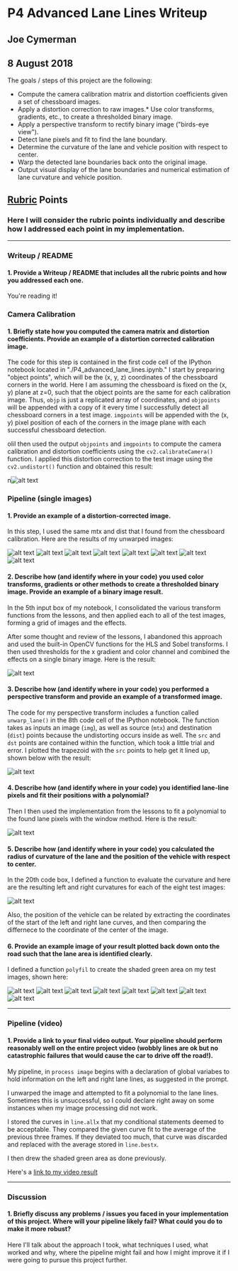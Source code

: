 # P4 Advanced Lane Lines Writeup
## Joe Cymerman
## 8 August 2018
The goals / steps of this project are the following:

* Compute the camera calibration matrix and distortion coefficients given a set of chessboard images.
* Apply a distortion correction to raw images.* Use color transforms, gradients, etc., to create a thresholded binary image.
* Apply a perspective transform to rectify binary image ("birds-eye view").
* Detect lane pixels and fit to find the lane boundary.
* Determine the curvature of the lane and vehicle position with respect to center.
* Warp the detected lane boundaries back onto the original image.
* Output visual display of the lane boundaries and numerical estimation of lane curvature and vehicle position.

[//]: # (Image References)

[image1]: ./output_images/warped_check.png "Warped Chess Board"
[image2]: ./output_images/warped0.jpg "Warped Image 1"
[image3]: ./output_images/warped1.jpg "Warped Image 2"
[image4]: ./output_images/warped2.jpg "Warped Image 3"
[image5]: ./output_images/warped3.jpg "Warped Image 4"
[image6]: ./output_images/warped4.jpg "Warped Image 5"
[image7]: ./output_images/warped5.jpg "Warped Image 6"
[image8]: ./output_images/warped6.jpg "Warped Image 7"
[image9]: ./output_images/warped7.jpg "Warped Image 8"
[image10]: ./output_images/thresh_binary.JPG "Threshold Binary Image"
[image11]: ./output_images/perspective_transform_confirm.JPG "Confirm Perspective Transform"
[image12]: ./output_images/top_dowm_wpoly.JPG "Top-Down w/ Polynomial"
[image13]: ./output_images/curvature_values.JPG "Radius of Curvature"
[image14]: ./output_images/poly0.jpg "Poly Image 1"
[image15]: ./output_images/poly1.jpg "Poly Image 2"
[image16]: ./output_images/poly2.jpg "Poly Image 3"
[image17]: ./output_images/poly3.jpg "Poly Image 4"
[image18]: ./output_images/poly4.jpg "Poly Image 5"
[image19]: ./output_images/poly5.jpg "Poly Image 6"
[image20]: ./output_images/poly6.jpg "Poly Image 7"
[image21]: ./output_images/poly7.jpg "Poly Image 8"

## [Rubric](https://review.udacity.com/#!/rubrics/571/view) Points

### Here I will consider the rubric points individually and describe how I addressed each point in my implementation.  

 ---

### Writeup / README

#### 1. Provide a Writeup / README that includes all the rubric points and how you addressed each one.   

You're reading it!

### Camera Calibration

#### 1. Briefly state how you computed the camera matrix and distortion coefficients. Provide an example of a distortion corrected calibration image.

The code for this step is contained in the first code cell of the IPython notebook located in "./P4_advanced_lane_lines.ipynb."
I start by preparing "object points", which will be the (x, y, z) coordinates of the chessboard corners in the world. Here I am assuming the chessboard is fixed on the (x, y) plane at z=0, such that the object points are the same for each calibration image.  Thus, `objp` is just a replicated array of coordinates, and `objpoints` will be appended with a copy of it every time I successfully detect all chessboard corners in a test image.  `imgpoints` will be appended with the (x, y) pixel position of each of the corners in the image plane with each successful chessboard detection.  

oliI then used the output `objpoints` and `imgpoints` to compute the camera calibration and distortion coefficients using the `cv2.calibrateCamera()` function.  I applied this distortion correction to the test image using the `cv2.undistort()` function and obtained this result: 

n![alt text][image1]

### Pipeline (single images)

#### 1. Provide an example of a distortion-corrected image.

In this step, I used the same mtx and dist that I found from the chessboard calibration. Here are the results of my unwarped images:

![alt text][image2]
![alt text][image3]
![alt text][image4]
![alt text][image5]
![alt text][image6]
![alt text][image7]
![alt text][image8]
![alt text][image9]

#### 2. Describe how (and identify where in your code) you used color transforms, gradients or other methods to create a thresholded binary image.  Provide an example of a binary image result.

In the 5th input box of my notebook, I consolidated the various transform functions from the lessons, and then applied each to all of the test images, forming a grid of images and the effects. 

After some thought and review of the lessons, I abandoned this approach and used the built-in OpenCV functions for the HLS and Sobel transforms. I then used thresholds for the x gradient and color channel and combined the effects on a single binary image. Here is the result:


![alt text][image10]

#### 3. Describe how (and identify where in your code) you performed a perspective transform and provide an example of a transformed image.

The code for my perspective transform includes a function called `unwarp_lane()` in the 8th code cell of the IPython notebook.  The function takes as inputs an image (`img`), as well as source (`mtx`) and destination (`dist`) points because the undistorting occurs inside as well. The `src` and `dst` points are contained within the function, which took a little trial and error. I plotted the trapezoid with the `src` points to help get it lined up, shown below with the result:

![alt text][image11]

#### 4. Describe how (and identify where in your code) you identified lane-line pixels and fit their positions with a polynomial?

Then I then used the implementation from the lessons to fit a polynomial to the found lane pixels with the window method. Here is the result:

![alt text][image12]

#### 5. Describe how (and identify where in your code) you calculated the radius of curvature of the lane and the position of the vehicle with respect to center.

In the 20th code box, I defined a function to evaluate the curvature and here are the resulting left and right curvatures for each of the eight test images:

![alt text][image13]

Also, the position of the vehicle can be related by extracting the coordinates of the start of the left and right lane curves, and then comparing the differnece to the coordinate of the center of the image. 

#### 6. Provide an example image of your result plotted back down onto the road such that the lane area is identified clearly.

I defined a function `polyfil` to create the shaded green area on my test images, shown here:

![alt text][image14]
![alt text][image15]
![alt text][image16]
![alt text][image17]
![alt text][image18]
![alt text][image19]
![alt text][image20]
![alt text][image21]

---

### Pipeline (video)

#### 1. Provide a link to your final video output.  Your pipeline should perform reasonably well on the entire project video (wobbly lines are ok but no catastrophic failures that would cause the car to drive off the road!).

My pipeline, in `process image` begins with a declaration of global variabes to hold information on the left and right lane lines, as suggested in the prompt. 

I unwarped the image and attempted to fit a polynomial to the lane lines. Sometimes this is unsuccessful, so I could declare right away on some instances when my image processing did not work. 

I stored the curves in `line.allx` that my conditional statements deemed to be acceptable. They compared the given curve fit to the average of the previous three frames. If they deviated too much, that curve was discarded and replaced with the average stored in `line.bestx`. 

I then drew the shaded green area as done previously.

Here's a [link to my video result](https://youtu.be/MmToBpwUnKw)

---

### Discussion

#### 1. Briefly discuss any problems / issues you faced in your implementation of this project.  Where will your pipeline likely fail?  What could you do to make it more robust?



Here I'll talk about the approach I took, what techniques I used, what worked and why, where the pipeline might fail and how I might improve it if I were going to pursue this project further.  
